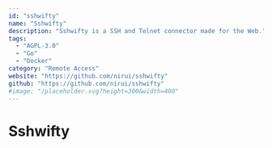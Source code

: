 ```yaml
---
id: "sshwifty"
name: "Sshwifty"
description: "Sshwifty is a SSH and Telnet connector made for the Web."
tags:
  - "AGPL-3.0"
  - "Go"
  - "Docker"
category: "Remote Access"
website: "https://github.com/nirui/sshwifty"
github: "https://github.com/nirui/sshwifty"
#image: "/placeholder.svg?height=300&width=400"
---
```


# Sshwifty
